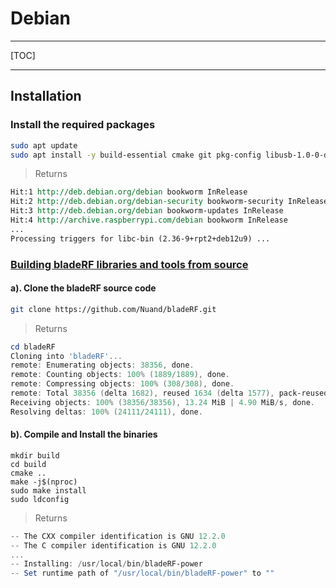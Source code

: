 # Debian

---

[TOC]

---

## Installation

### Install the required packages

```bash
sudo apt update
sudo apt install -y build-essential cmake git pkg-config libusb-1.0-0-dev libtecla-dev
```
> Returns
```rest
Hit:1 http://deb.debian.org/debian bookworm InRelease
Hit:2 http://deb.debian.org/debian-security bookworm-security InRelease
Hit:3 http://deb.debian.org/debian bookworm-updates InRelease
Hit:4 http://archive.raspberrypi.com/debian bookworm InRelease
...
Processing triggers for libc-bin (2.36-9+rpt2+deb12u9) ...
```

### [Building bladeRF libraries and tools from source](https://github.com/Nuand/bladeRF/wiki/Getting-Started%3A-Linux#building-bladerf-libraries-and-tools-from-source)

#### a). Clone the **bladeRF** source code

```bash
git clone https://github.com/Nuand/bladeRF.git
```
> Returns
```powershell
cd bladeRF
Cloning into 'bladeRF'...
remote: Enumerating objects: 38356, done.
remote: Counting objects: 100% (1889/1889), done.
remote: Compressing objects: 100% (308/308), done.
remote: Total 38356 (delta 1682), reused 1634 (delta 1577), pack-reused 36467 (from 3)
Receiving objects: 100% (38356/38356), 13.24 MiB | 4.90 MiB/s, done.
Resolving deltas: 100% (24111/24111), done.
```

#### b). Compile and Install the binaries

```
mkdir build
cd build
cmake ..
make -j$(nproc)
sudo make install
sudo ldconfig
```
> Returns
```powershell
-- The CXX compiler identification is GNU 12.2.0
-- The C compiler identification is GNU 12.2.0
...
-- Installing: /usr/local/bin/bladeRF-power
-- Set runtime path of "/usr/local/bin/bladeRF-power" to ""
```

